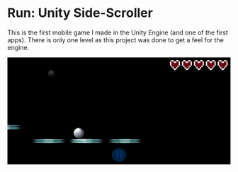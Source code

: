 # Run: Unity Side-Scroller

This is the first mobile game I made in the Unity Engine (and one of the first apps). There is only one level as this project was done to get a feel for the engine.

![Run: Side-Scroller Game](screenshot.PNG)

